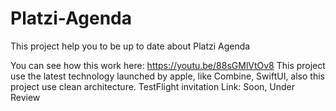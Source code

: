# Platzi-Agenda
This project help you to be up to date about Platzi Agenda

You can see how this work here: https://youtu.be/88sGMlVtOv8
This project use the latest technology launched by apple, like Combine, SwiftUI, also this project use clean architecture.
TestFlight invitation Link: Soon, Under Review
